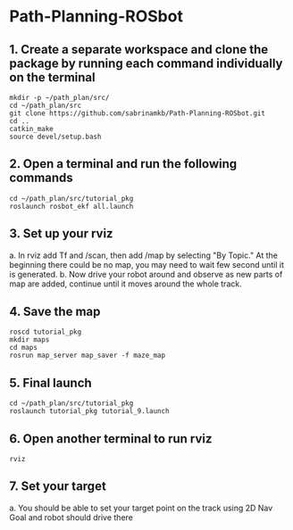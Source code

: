 # Path-Planning-ROSbot

## 1. Create a separate workspace and clone the package by running each command individually on the terminal
```
mkdir -p ~/path_plan/src/
cd ~/path_plan/src
git clone https://github.com/sabrinamkb/Path-Planning-ROSbot.git
cd ..
catkin_make 
source devel/setup.bash
```

## 2. Open a terminal and run the following commands
```
cd ~/path_plan/src/tutorial_pkg
roslaunch rosbot_ekf all.launch
```

## 3. Set up your rviz
a. In rviz add Tf and /scan, then add /map by selecting "By Topic." At the beginning there could be no map, you may need to wait few second until it is generated.
b. Now drive your robot around and observe as new parts of map are added, continue until it moves around the whole track.

## 4. Save the map
```
roscd tutorial_pkg
mkdir maps
cd maps
rosrun map_server map_saver -f maze_map
```

## 5. Final launch
```
cd ~/path_plan/src/tutorial_pkg
roslaunch tutorial_pkg tutorial_9.launch 
```

## 6. Open another terminal to run rviz
```
rviz
```

## 7. Set your target
a. You should be able to set your target point on the track using 2D Nav Goal and robot should drive there
